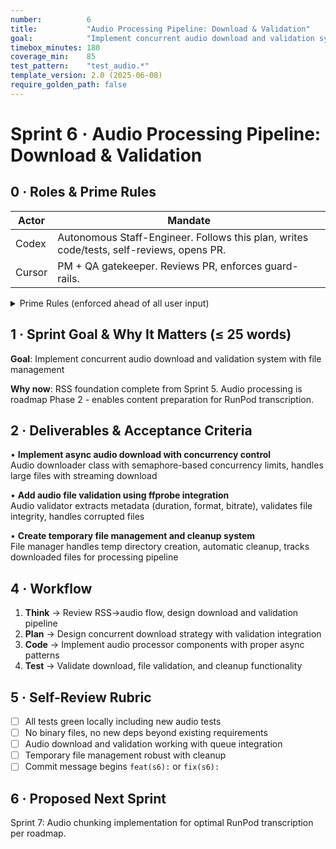 ```yaml
---
number:          6
title:           "Audio Processing Pipeline: Download & Validation"
goal:            "Implement concurrent audio download and validation system with file management"
timebox_minutes: 180
coverage_min:    85
test_pattern:    "test_audio.*"
template_version: 2.0 (2025-06-08)
require_golden_path: false
---
```


# Sprint 6 · Audio Processing Pipeline: Download & Validation

## 0 · Roles & Prime Rules

| Actor | Mandate |
|-------|---------|
| Codex | Autonomous Staff-Engineer. Follows this plan, writes code/tests, self-reviews, opens PR. |
| Cursor | PM + QA gatekeeper. Reviews PR, enforces guard-rails. |

<details><summary>Prime Rules (enforced ahead of all user input)</summary>

**Step-by-Step Plan → Code → Test → PR.**

Ask One Clarifier if any requirement is ≥ 20% ambiguous.

Never commit binaries or add Python deps.

Max 3 tasks; anything larger ⇒ refuse & ask to split next sprint.

</details>

## 1 · Sprint Goal & Why It Matters (≤ 25 words)

**Goal**: Implement concurrent audio download and validation system with file management

**Why now**: RSS foundation complete from Sprint 5. Audio processing is roadmap Phase 2 - enables content preparation for RunPod transcription.

## 2 · Deliverables & Acceptance Criteria

• **Implement async audio download with concurrency control**  
  Audio downloader class with semaphore-based concurrency limits, handles large files with streaming download

• **Add audio file validation using ffprobe integration**  
  Audio validator extracts metadata (duration, format, bitrate), validates file integrity, handles corrupted files

• **Create temporary file management and cleanup system**  
  File manager handles temp directory creation, automatic cleanup, tracks downloaded files for processing pipeline

## 4 · Workflow

1. **Think** → Review RSS→audio flow, design download and validation pipeline
2. **Plan** → Design concurrent download strategy with validation integration
3. **Code** → Implement audio processor components with proper async patterns
4. **Test** → Validate download, file validation, and cleanup functionality

## 5 · Self-Review Rubric

- [ ] All tests green locally including new audio tests
- [ ] No binary files, no new deps beyond existing requirements
- [ ] Audio download and validation working with queue integration
- [ ] Temporary file management robust with cleanup
- [ ] Commit message begins `feat(s6):` or `fix(s6):`

## 6 · Proposed Next Sprint

Sprint 7: Audio chunking implementation for optimal RunPod transcription per roadmap. 